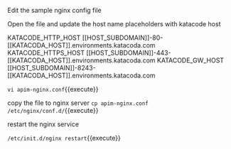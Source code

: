 
Edit the sample nginx config file

Open the file and update the host name placeholders with katacode host

KATACODE_HTTP_HOST
[[HOST_SUBDOMAIN]]-80-[[KATACODA_HOST]].environments.katacoda.com
KATACODE_HTTPS_HOST
[[HOST_SUBDOMAIN]]-443-[[KATACODA_HOST]].environments.katacoda.com
KATACODE_GW_HOST
[[HOST_SUBDOMAIN]]-8243-[[KATACODA_HOST]].environments.katacoda.com

`vi apim-nginx.conf`{{execute}}

copy the file to nginx server
`cp apim-nginx.conf /etc/nginx/conf.d/`{{execute}}

restart the nginx service

`/etc/init.d/nginx restart`{{execute}}

